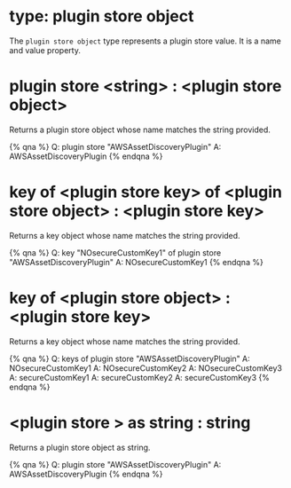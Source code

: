 # type: plugin store object

The `plugin store object` type represents a plugin store value. It is a name and value property.

# plugin store &lt;string&gt; : &lt;plugin store object&gt;

Returns a plugin store object whose name matches the string provided.

{% qna %}
Q: plugin store "AWSAssetDiscoveryPlugin"
A: AWSAssetDiscoveryPlugin
{% endqna %}

# key of &lt;plugin store key&gt; of &lt;plugin store object&gt; : &lt;plugin store key&gt;

Returns a key object whose name matches the string provided.

{% qna %}
Q: key "NOsecureCustomKey1" of plugin store "AWSAssetDiscoveryPlugin"
A: NOsecureCustomKey1
{% endqna %}

# key of &lt;plugin store object&gt; : &lt;plugin store key&gt;

Returns a key object whose name matches the string provided.

{% qna %}
Q: keys of plugin store "AWSAssetDiscoveryPlugin"
A: NOsecureCustomKey1
A: NOsecureCustomKey2
A: NOsecureCustomKey3
A: secureCustomKey1
A: secureCustomKey2
A: secureCustomKey3
{% endqna %}


# &lt;plugin store &gt; as string : string

Returns a plugin store object as string.

{% qna %}
Q: plugin store "AWSAssetDiscoveryPlugin"
A: AWSAssetDiscoveryPlugin
{% endqna %}
